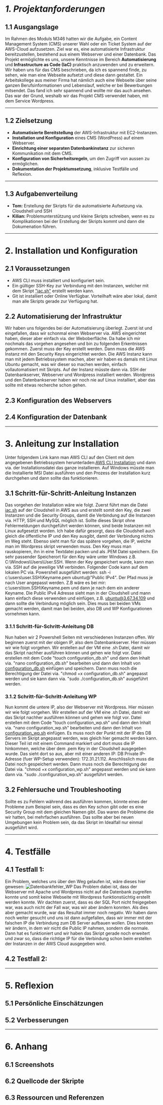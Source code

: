 # *1. Projektanforderungen*

## **1.1 Ausgangslage**  
Im Rahmen des Moduls M346 hatten wir die Aufgabe, ein Content Management System (CMS) unserer Wahl oder ein Ticket System auf der AWS-Cloud aufzusetzen. Ziel war es, eine automatisierte Infrastruktur bereitzustellen, bestehend aus einem Webserver und einer Datenbank. Das Projekt ermöglichte es uns, unsere Kenntnisse im Bereich **Automatisierung** und **Infrastructure as Code (IaC)** praktisch anzuwenden und zu erweitern. Wir haben uns für das CMS beschrieben, da ich es spannend finde, zu sehen, wie man eine Webseite aufsetzt und diese dann gestaltet. Ein Arbeitskollege aus meiner Firma hat nämlich auch eine Webseite über seine ganzen Berufsinformationen und Lebenslauf, welche er bei Bewerbungen mitsendet. Das fand ich sehr spannend und wollte mir das auch ansehen. Das war der Grund, weshalb wir das Projekt CMS verwendet haben, mit dem Service Wordpress.

---

## **1.2 Zielsetzung**  
- **Automatisierte Bereitstellung** der AWS-Infrastruktur mit EC2-Instanzen.  
- **Installation und Konfiguration** eines CMS (WordPress) auf einem Webserver.  
- **Einrichtung einer separaten Datenbankinstanz** zur sicheren Kommunikation mit dem CMS.  
- **Konfiguration von Sicherheitsregeln**, um den Zugriff von aussen zu ermöglichen.  
- **Dokumentation der Projektumsetzung**, inklusive Testfälle und Reflexion.

---

## **1.3 Aufgabenverteilung**  
- **Tom:** Erstellung der Skripts für die automatisierte Aufsetzung via. Cloudshell und SSH
- **Kilian:** Problemunterstützung und kleine Skripts schreiben, wenn es zu Komplikationen bei der Erstellung der Skripts kommt und dann die Dokumenation führen.

- ---

# **2. Installation und Konfiguration**  
## **2.1 Voraussetzungen**
- AWS CLI muss installiert und konfiguriert sein.
- Ein gültiger SSH-Key zur Verbindung mit den Instanzen, welcher mit dem Skript ["iac.sh"](./iac.sh) erstellt werden kann.
- Git ist installiert oder Online Verfügbar. Vorteilhaft wäre aber lokal, damit man alle Skripts gerade zur Verfügung hat.
## **2.2 Automatisierung der Infrastruktur** 
Wir haben uns folgendes bei der Automatisierung überlegt. Zuerst ist und eingefallen, dass wir schonmal einen Webserver via. AWS eingerichtet haben, dieser aber einfach via. der Weboberfläche. Da habe ich mir nochmals das vorgehen angesehen und bin zu folgenden Erkentnissen gekommen. Zuerst muss der Key erstellt werden. Dann muss die AWS Instanz mit den Security Keys eingerichtet werden. Die AWS Instanz kann man mit jedem Betriebssystem machen, aber wir haben es damals mit Linux Ubuntu gemacht, was wir dieser so machen werden, einfach vollautomatisiert mit Skripts. Auf der Instanz müsste dann via. SSH der Datenbankserver, Webserver und Wordpress installiert werden. Wordpress und den Datenbankserver haben wir noch nie auf Linux installiert, aber das sollte mit etwas recherche schon gehen.
## **2.3 Konfiguration des Webservers**  
## **2.4 Konfiguration der Datenbank**  

---

# **3. Anleitung zur Installation**  
Unter folgendem Link kann man AWS CLI auf den Client mit dem angegebenen Betriebssystem herunterladen:[AWS CLI Installation](https://docs.aws.amazon.com/cli/latest/userguide/getting-started-install.html#getting-started-install-instructions) und dann via. der Installationsdatei das ganze installieren. Auf Windows müsste man die Installierte MSI Datei ausführen und den Prozess der Installation kurz durchgehen und dann sollte das funktionieren.
## **3.1 Schritt-für-Schritt-Anleitung Instanzen**  
Das vorgehen der Installation wäre wie folgt. Zuerst führt man die Datei [iac.sh](./iac.sh) auf der Cloudshell in AWS aus und erstellt somit den Key, die zwei Instanzen und die Security Groups, damit die Verbindung auf die Instanzen via. HTTP, SSH und MySQL möglich ist. Sollte dieses Skript ohne Fehlermeldungen durchgeführt werden können, sind beide Instanzen mit Linux aufgesetzt worden. Ich habe dafür gesorgt, dass die Cloudshell auch gleich die öffentliche IP und den Key ausgibt, damit der Verbindung nichts im Weg steht. Ebenso sieht man für das spätere vorgehen, die IP, welche man im Wordpress skript verwenden muss. Den Key muss man rauskopieren, ihn in eine Textdatei packen und als .PEM Datei speichern. Ein sehr passender Speicherort für den Key wäre unter Windows z.B. C:\Windows\Users\User\.SSH. Wenn der Key gespeichert wurde, kann man via. SSH auf die jeweilige VM verbinden. Folgender Code kann auf dem lokalen PC via. Powershell ausgeführt werden: ssh -i c:\users\user\.SSH\Keyname.pem ubuntu@"Public IPv4".  Der Pfad muss je nach User angepasst werden. Z.B wäre es bei mir: c:\users\tom\.SSH\Keyname.pem und dann je nach dem ein anderer Keyname. Die Public IPv4 Adresse sieht man in der Cloudshell und mann kann einfach diese verwenden und einfügen, z.B. ubuntu@3.67.34.109 und dann sollte die Verbindung möglich sein. Dies muss bei beiden VMs gemacht werden, damit man bei beiden, also DB und WP Konfigurationen vornehmen kann.


### **3.1.1 Schritt-für-Schritt-Anleitung DB** 
Nun haben wir 2 Powershell Seiten mit verschiedenen Instanzen offen. Wir beginnen zuerst mit der obigen IP, also dem Datenbankserver. Hier müssen wir wie folgt vorgehen. Wir erstellen auf der VM eine .sh Datei, damit wir das Skript nachher ausführen können und gehen wie folgt vor. Datei erstellen mit dem Code "touch configuration_db.sh" und dann den Inhalt via. "nano configuration_db.sh" bearbeiten und dann den Inhalt von [configuration_db.sh](configuration_db.sh) einfügen und speichern. Dann muss noch die Berechtigung der Datei via. "chmod +x configuration_db.sh" angepasst werden und sie kann dann via. "sudo ./configuration_db.sh" ausgeführt werden.
### **3.1.2 Schritt-für-Schritt-Anleitung WP**  
Nun kommt die untere IP, also der Webserver mit Wordpress. Hier müssen wir wie folgt vorgehen. Wir erstellen auf der VM eine .sh Datei, damit wir das Skript nachher ausführen können und gehen wie folgt vor. Datei erstellen mit dem Code "touch configuration_wp.sh" und dann den Inhalt via. "nano configuration_wp.sh" bearbeiten und dann den Inhalt von [configuration_wp.sh](configuration_wp.sh) einfügen. Es muss noch der Punkt mit der IP des DB  Servers im Skript angepasst werden, was gleich hier gemacht werden kann. Dieser Teil ist mit einem Command markiert und dort muss die IP hinkommen, welche über dem .pem Key in der Cloudshell ausgegeben wurde. Das sieht dort so aus, aber mit einer anderen IP: DB Private IP-Adresse (fuer WP-Setup verwenden): 172.31.21.112. Anschlisslich muss die Datei noch gespeichert werden. Dann muss noch die Berechtigung der Datei via. "chmod +x configuration_wp.sh" angepasst werden und sie kann dann via. "sudo ./configuration_wp.sh" ausgeführt werden.
## **3.2 Fehlersuche und Troubleshooting**  
Sollte es zu Fehlern während des ausführen kommen, könnte eines der Probleme zum Beispiel sein, dass es den Key schon gibt oder es eine Security Group mit dem gleichen Namen gibt. Das waren die Probleme die wir hatten, bei mehrfachen ausführen. Das sollte aber bei neuen Umgebungen kein Problem sein, da das Skript im Idealfall nur einmal ausgeführt wird.

---

# **4. Testfälle**  
## **4.1 Testfall 1:** 
Ein Problem, welches uns über den Weg gelaufen ist, wäre dieses hier gewesen:
![Datenbankfehler_WP](Bilder/Datenbankfehler_WP.png "BeispielbildDatenbankfehler_WP")
Das Problem dabei ist, dass der Webserver mit Apache und Wordpress nicht auf die Datenbank zugreifen konnte und somit keine Webseite mit Wordpress funktionstüchtig erstellt werden konnte. Wir dachten zuerst, dass es der SQL Port nicht freigegeben war, was auch nicht der Fall war, was wir aber ändern konnten. Als dies aber gemacht wurde, war das Resultat immer noch negativ. Wir haben dann noch weiter gesucht und uns ist dann aufgefallen, dass wir immer mit der falschen IP die Verbindung zum DB Server aufbauen wollen. Dies konnten wir ändern, in dem wir nicht die Public IP nahmen, sondern die normale. Dann hat es funktioniert und wir haben das Skript gerade noch erweitert und zwar so, dass die richtige IP für die Verbindung schon beim erstellen der Instanzen in der AWS Cloud ausgegeben wird.
## **4.2 Testfall 2:**  

---

# **5. Reflexion**  
## **5.1 Persönliche Einschätzungen**  

## **5.2 Verbesserungen**  

---

# **6. Anhang**  
## **6.1 Screenshots**  
## **6.2 Quellcode der Skripte**  
## **6.3 Ressourcen und Referenzen**
